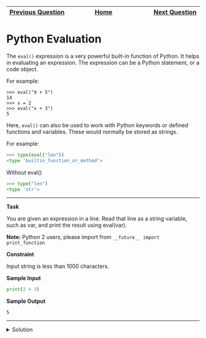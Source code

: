 | <img width=1000>[Previous Question](https://github.com/Kevin-Lago/python-hackerrank-solutions/tree/main/src/python/built_ins/input)</img> | <img width=1000>[Home](https://github.com/Kevin-Lago/python-hackerrank-solutions)</img> | <img width=1000>[Next Question](https://github.com/Kevin-Lago/python-hackerrank-solutions/tree/main/src/python/built_ins/athlete_sort)</img> |
|:---|:---:|---:|

# Python Evaluation

The ```eval()``` expression is a very powerful built-in function of Python. It helps in evaluating an expression. The expression can be a Python statement, or a code object.

For example:

```
>>> eval("9 + 5")
14
>>> x = 2
>>> eval("x + 3")
5
```

Here, ```eval()``` can also be used to work with Python keywords or defined functions and variables. These would normally be stored as strings.

For example:

```python
>>> type(eval("len"))
<type 'builtin_function_or_method'>
```

Without eval()

```python
>>> type("len")
<type 'str'>
```

---

__Task__

You are given an expression in a line. Read that line as a string variable, such as var, and print the result using eval(var).

__Note:__ Python 2 users, please import from ```__future__ import print_function```

__Constraint__

Input string is less than 1000 characters.

__Sample Input__

```python
print(2 + 3)
```

__Sample Output__

```
5
```

---

<details><summary>Solution</summary>
    
```python

```
</details>
